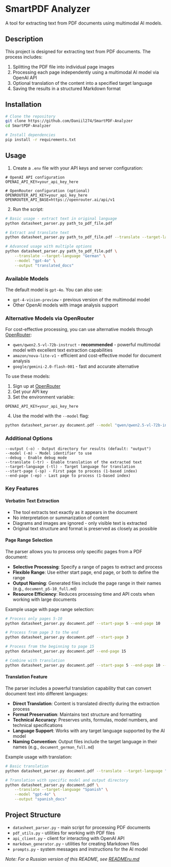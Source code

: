 # SmartPDF Analyzer

A tool for extracting text from PDF documents using multimodal AI models.

## Description

This project is designed for extracting text from PDF documents. The process includes:
1. Splitting the PDF file into individual page images
2. Processing each page independently using a multimodal AI model via OpenAI API
3. Optional translation of the content into a specified target language
4. Saving the results in a structured Markdown format

## Installation

```bash
# Clone the repository
git clone https://github.com/Daniil274/SmartPDF-Analyzer
cd SmartPDF-Analyzer

# Install dependencies
pip install -r requirements.txt
```

## Usage

1. Create a `.env` file with your API keys and server configuration:
```
# OpenAI API configuration
OPENAI_API_KEY=your_api_key_here

# OpenRouter configuration (optional)
OPENROUTER_API_KEY=your_api_key_here
OPENROUTER_API_BASE=https://openrouter.ai/api/v1
```

2. Run the script:
```bash
# Basic usage - extract text in original language
python datasheet_parser.py path_to_pdf_file.pdf

# Extract and translate text
python datasheet_parser.py path_to_pdf_file.pdf --translate --target-language "Russian"

# Advanced usage with multiple options
python datasheet_parser.py path_to_pdf_file.pdf \
    --translate --target-language "German" \
    --model "gpt-4o" \
    --output "translated_docs"
```

### Available Models

The default model is `gpt-4o`. You can also use:
- `gpt-4-vision-preview` - previous version of the multimodal model
- Other OpenAI models with image analysis support

### Alternative Models via OpenRouter

For cost-effective processing, you can use alternative models through [OpenRouter](https://openrouter.ai/):
- `qwen/qwen2.5-vl-72b-instruct` - **recommended** - powerful multimodal model with excellent text extraction capabilities
- `amazon/nova-lite-v1` - efficient and cost-effective model for document analysis
- `google/gemini-2.0-flash-001` - fast and accurate alternative

To use these models:
1. Sign up at [OpenRouter](https://openrouter.ai/)
2. Get your API key
3. Set the environment variable:
```
OPENAI_API_KEY=your_api_key_here
```
4. Use the model with the `--model` flag:
```bash
python datasheet_parser.py document.pdf --model "qwen/qwen2.5-vl-72b-instruct"
```

### Additional Options

```
--output (-o) - Output directory for results (default: "output")
--model (-m) - Model identifier to use
--debug - Enable debug mode
--translate (-tr) - Enable translation of the extracted text
--target-language (-tl) - Target language for translation
--start-page (-sp) - First page to process (1-based index)
--end-page (-ep) - Last page to process (1-based index)
```

### Key Features

#### Verbatim Text Extraction
- The tool extracts text exactly as it appears in the document
- No interpretation or summarization of content
- Diagrams and images are ignored - only visible text is extracted
- Original text structure and format is preserved as closely as possible

#### Page Range Selection

The parser allows you to process only specific pages from a PDF document:

- **Selective Processing**: Specify a range of pages to extract and process
- **Flexible Range**: Use either start page, end page, or both to define the range
- **Output Naming**: Generated files include the page range in their names (e.g., `document_p5-10_full.md`)
- **Resource Efficiency**: Reduces processing time and API costs when working with large documents

Example usage with page range selection:
```bash
# Process only pages 5-10
python datasheet_parser.py document.pdf --start-page 5 --end-page 10

# Process from page 3 to the end
python datasheet_parser.py document.pdf --start-page 3

# Process from the beginning to page 15
python datasheet_parser.py document.pdf --end-page 15

# Combine with translation
python datasheet_parser.py document.pdf --start-page 5 --end-page 10 --translate --target-language "French"
```

#### Translation Feature

The parser includes a powerful translation capability that can convert document text into different languages:

- **Direct Translation**: Content is translated directly during the extraction process
- **Format Preservation**: Maintains text structure and formatting
- **Technical Accuracy**: Preserves units, formulas, model numbers, and technical specifications
- **Language Support**: Works with any target language supported by the AI model
- **Naming Convention**: Output files include the target language in their names (e.g., `document_german_full.md`)

Example usage with translation:
```bash
# Basic translation
python datasheet_parser.py document.pdf --translate --target-language "French"

# Translation with specific model and output directory
python datasheet_parser.py document.pdf \
    --translate --target-language "Spanish" \
    --model "gpt-4o" \
    --output "spanish_docs"
```

## Project Structure

- `datasheet_parser.py` - main script for processing PDF documents
- `pdf_utils.py` - utilities for working with PDF files
- `api_client.py` - client for interacting with OpenAI API
- `markdown_generator.py` - utilities for creating Markdown files
- `prompts.py` - system messages and instructions for the AI model

*Note: For a Russian version of this README, see [READMEru.md](READMEru.md)* 